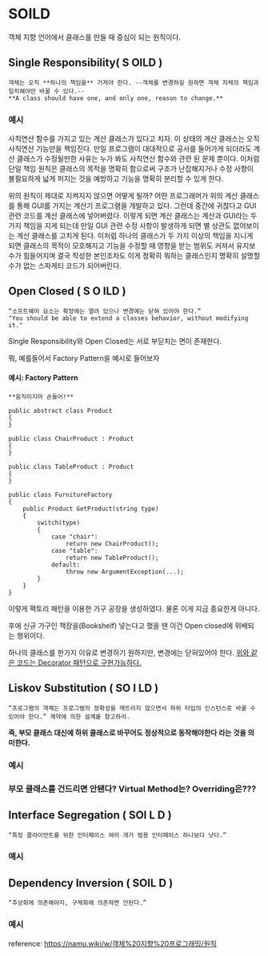 SOILD
==========

객체 지향 언어에서 클래스를 만들 때 중심이 되는 원칙이다.

Single Responsibility( **S** OILD )
----------------------------------
    객체는 오직 **하나의 책임을** 가져야 한다. --객체를 변경하길 원하면 객체 자체의 책임과 일치해야만 바꿀 수 있다.--
    **A class should have one, and only one, reason to change.**

### 예시

사칙연산 함수를 가지고 있는 계산 클래스가 있다고 치자. 이 상태의 계산 클래스는 오직 사칙연산 기능만을 책임진다.
만일 프로그램이 대대적으로 공사를 들어가게 되더라도 계산 클래스가 수정될만한 사유는 누가 봐도 사칙연산 함수와 관련 된 문제 뿐이다.
이처럼 단일 책임 원칙은 클래스의 목적을 명확히 함으로써 구조가 난잡해지거나 수정 사항이 불필요하게 넓게 퍼지는 것을 예방하고 기능을 명확히 분리할 수 있게 한다.

위의 원칙이 제대로 지켜지지 않으면 어떻게 될까?
어떤 프로그래머가 위의 계산 클래스를 통해 GUI를 가지는 계산기 프로그램을 개발하고 있다.
그런데 중간에 귀찮다고 GUI 관련 코드를 계산 클래스에 넣어버렸다.
이렇게 되면 계산 클래스는 계산과 GUI라는 두 가지 책임을 지게 되는데 만일 GUI 관련 수정 사항이 발생하게 되면 별 상관도 없어보이는 계산 클래스를 고치게 된다.
이처럼 하나의 클래스가 두 가지 이상의 책임을 지니게 되면 클래스의 목적이 모호해지고 기능을 수정할 때 영향을 받는 범위도 커져서 유지보수가 힘들어지며 결국 작성한 본인조차도 이게 정확히 뭐하는 클래스인지 명확히 설명할 수가 없는 스파게티 코드가 되어버린다.


Open Closed ( S **O** ILD )
----------------------------------

    “소프트웨어 요소는 확장에는 열려 있으나 변경에는 닫혀 있어야 한다.”
    "You should be able to extend a classes behavior, without modifying it."

Single Responsibility와 Open Closed는 서로 부딛치는 면이 존재한다.

뭐, 예를들어서 Factory Pattern을 예시로 들어보자

#### 예시: Factory Pattern

    **움직이지마 손들어!**

```
public abstract class Product
{
}

public class ChairProduct : Product
{
}

public class TableProduct : Product
{
}

public class FurnitureFactory
{
    public Product GetProduct(string type)
    {
        switch(type)
        {
            case "chair":
                return new ChairProduct();
            case "table":
                return new TableProduct();
            default:
                throw new ArgumentException(...);
        }
    }
}
```

이렇게 팩토리 패턴을 이용한 가구 공장을 생성하였다. 물론 이게 지금 중요한게 아니다.

후에 신규 가구인 책장을(Bookshelf) 넣는다고 했을 땐 이건 Open closed에 위배되는 행위이다.

하나의 클래스를 한가지 이유로 변경하기 원하지만, 변경에는 닫혀있어야 한다. [위와 같은 코드는 Decorator 패턴으로 구현가능하다.](https://en.wikipedia.org/wiki/Decorator_pattern)

Liskov Substitution ( SO **I** LD )
----------------------------------

    “프로그램의 객체는 프로그램의 정확성을 깨뜨리지 않으면서 하위 타입의 인스턴스로 바꿀 수 있어야 한다.” 계약에 의한 설계를 참고하라.

**즉, 부모 클래스 대신에 하위 클래스로 바꾸어도 정상적으로 동작해야한다 라는 것을 의미한다.**

### 예시



### 부모 클래스를 건드리면 안됀다? Virtual Method는? Overriding은???


Interface Segregation ( SOI **L** D )
----------------------------------

    “특정 클라이언트를 위한 인터페이스 여러 개가 범용 인터페이스 하나보다 낫다.”

### 예시

Dependency Inversion ( SOIL **D** )
----------------------------------

    “추상화에 의존해야지, 구체화에 의존하면 안된다.”

### 예시

reference:
https://namu.wiki/w/객체%20지향%20프로그래밍/원칙
